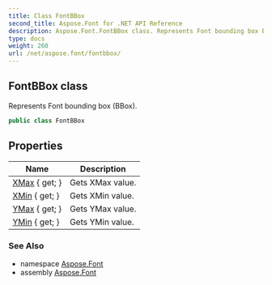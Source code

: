 ```yaml
---
title: Class FontBBox
second_title: Aspose.Font for .NET API Reference
description: Aspose.Font.FontBBox class. Represents Font bounding box BBox
type: docs
weight: 260
url: /net/aspose.font/fontbbox/
---
```

## FontBBox class

Represents Font bounding box (BBox).

```csharp
public class FontBBox
```

## Properties

| Name | Description |
| --- | --- |
| [XMax](../../aspose.font/fontbbox/xmax/) { get; } | Gets XMax value. |
| [XMin](../../aspose.font/fontbbox/xmin/) { get; } | Gets XMin value. |
| [YMax](../../aspose.font/fontbbox/ymax/) { get; } | Gets YMax value. |
| [YMin](../../aspose.font/fontbbox/ymin/) { get; } | Gets YMin value. |

### See Also

* namespace [Aspose.Font](../../aspose.font/)
* assembly [Aspose.Font](../../)


